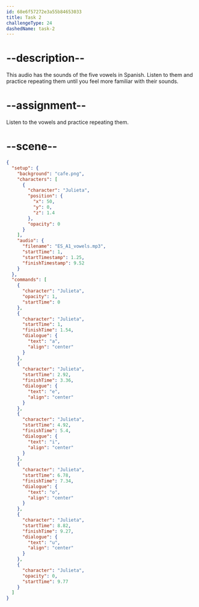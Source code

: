 ```yaml
---
id: 68e6f57272e3a55b84653033
title: Task 2
challengeType: 24
dashedName: task-2
---
```


# --description--

This audio has the sounds of the five vowels in Spanish. Listen to them and practice repeating them until you feel more familiar with their sounds.

# --assignment--

Listen to the vowels and practice repeating them.

# --scene--

```json
{
  "setup": {
    "background": "cafe.png",
    "characters": [
      {
        "character": "Julieta",
        "position": {
          "x": 50,
          "y": 0,
          "z": 1.4
        },
        "opacity": 0
      }
    ],
    "audio": {
      "filename": "ES_A1_vowels.mp3",
      "startTime": 1,
      "startTimestamp": 1.25,
      "finishTimestamp": 9.52
    }
  },
  "commands": [
    {
      "character": "Julieta",
      "opacity": 1,
      "startTime": 0
    },
    {
      "character": "Julieta",
      "startTime": 1,
      "finishTime": 1.54,
      "dialogue": {
        "text": "a",
        "align": "center"
      }
    },
    {
      "character": "Julieta",
      "startTime": 2.92,
      "finishTime": 3.36,
      "dialogue": {
        "text": "e",
        "align": "center"
      }
    },
    {
      "character": "Julieta",
      "startTime": 4.92,
      "finishTime": 5.4,
      "dialogue": {
        "text": "i",
        "align": "center"
      }
    },
    {
      "character": "Julieta",
      "startTime": 6.78,
      "finishTime": 7.34,
      "dialogue": {
        "text": "o",
        "align": "center"
      }
    },
    {
      "character": "Julieta",
      "startTime": 8.82,
      "finishTime": 9.27,
      "dialogue": {
        "text": "u",
        "align": "center"
      }
    },
    {
      "character": "Julieta",
      "opacity": 0,
      "startTime": 9.77
    }
  ]
}
```

